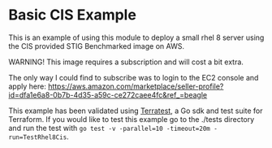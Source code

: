 # Basic CIS Example

This is an example of using this module to deploy a small rhel 8 server using the CIS provided STIG Benchmarked image on AWS.

WARNING! This image requires a subscription and will cost a bit extra.

The only way I could find to subscribe was to login to the EC2 console and apply here:
https://aws.amazon.com/marketplace/seller-profile?id=dfa1e6a8-0b7b-4d35-a59c-ce272caee4fc&ref_=beagle

This example has been validated using [Terratest](https://terratest.gruntwork.io/), a Go sdk and test suite for Terraform.
If you would like to test this example go to the ./tests directory and run the test with `go test -v -parallel=10 -timeout=20m -run=TestRhel8Cis`.
